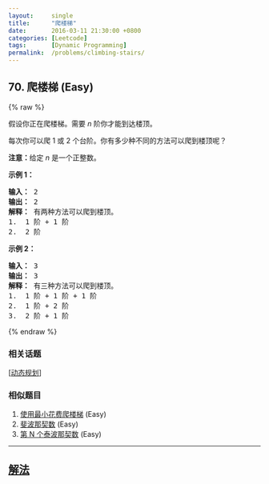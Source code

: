 ```yaml
---
layout:     single
title:      "爬楼梯"
date:       2016-03-11 21:30:00 +0800
categories: [Leetcode]
tags:       [Dynamic Programming]
permalink:  /problems/climbing-stairs/
---
```


## 70. 爬楼梯 (Easy)

{% raw %}

<p>假设你正在爬楼梯。需要 <em>n</em>&nbsp;阶你才能到达楼顶。</p>

<p>每次你可以爬 1 或 2 个台阶。你有多少种不同的方法可以爬到楼顶呢？</p>

<p><strong>注意：</strong>给定 <em>n</em> 是一个正整数。</p>

<p><strong>示例 1：</strong></p>

<pre><strong>输入：</strong> 2
<strong>输出：</strong> 2
<strong>解释：</strong> 有两种方法可以爬到楼顶。
1.  1 阶 + 1 阶
2.  2 阶</pre>

<p><strong>示例 2：</strong></p>

<pre><strong>输入：</strong> 3
<strong>输出：</strong> 3
<strong>解释：</strong> 有三种方法可以爬到楼顶。
1.  1 阶 + 1 阶 + 1 阶
2.  1 阶 + 2 阶
3.  2 阶 + 1 阶
</pre>

{% endraw %}

### 相关话题
  [[动态规划](https://github.com/openset/leetcode/tree/master/tag/dynamic-programming/README.md)]

### 相似题目
  1. [使用最小花费爬楼梯](/problems/min-cost-climbing-stairs) (Easy)
  1. [斐波那契数](/problems/fibonacci-number) (Easy)
  1. [第 N 个泰波那契数](/problems/n-th-tribonacci-number) (Easy)

---

## [解法](https://github.com/openset/leetcode/tree/master/problems/climbing-stairs)
